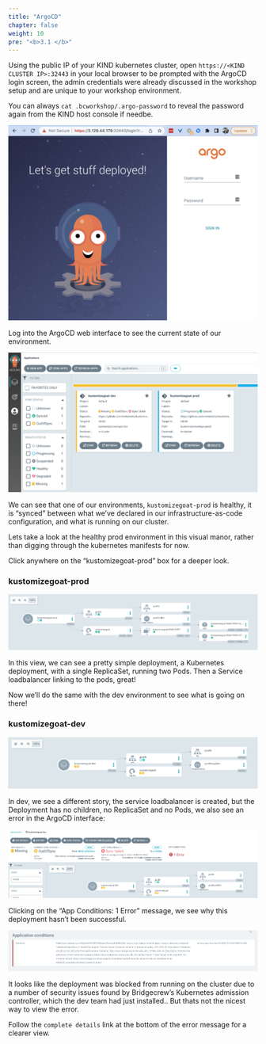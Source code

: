 ```yaml
---
title: "ArgoCD"
chapter: false
weight: 10
pre: "<b>3.1 </b>"
---
```


Using the public IP of your KIND kubernetes cluster, open `https://<KIND CLUSTER IP>:32443` in your local browser to be prompted with the ArgoCD login screen, the admin credentials were already discussed in the workshop setup and are unique to your workshop environment. 

You can always ```cat .bcworkshop/.argo-password``` to reveal the password again from the KIND host console if needbe.

 
![alt_text](images/argoCdLogin.png "image_tooltip")


Log into the ArgoCD web interface to see the current state of our environment.


![alt_text](images/argoCdDash.png "image_tooltip")


We can see that one of our environments, `kustomizegoat-prod` is healthy, it is “synced” between what we’ve declared in our infrastructure-as-code configuration, and what is running on our cluster.  

Lets take a look at the healthy prod environment in this visual manor, rather than digging through the kubernetes manifests for now.

Click anywhere on the “kustomizegoat-prod” box for a deeper look.


### kustomizegoat-prod


![alt_text](images/argoSuccessfulDeployment.png "image_tooltip")


In this view, we can see a pretty simple deployment, a Kubernetes deployment, with a single ReplicaSet, running two Pods. Then a Service loadbalancer linking to the pods, great!

Now we’ll do the same with the dev environment to see what is going on there!


### kustomizegoat-dev


![alt_text](images/argoProcessing.png "image_tooltip")


In dev, we see a different story, the service loadbalancer is created, but the Deployment has no children, no ReplicaSet and no Pods, we also see an error in the ArgoCD interface:


![alt_text](images/argoDevEnvError.png "image_tooltip")

 Clicking on the “App Conditions: 1 Error” message, we see why this deployment hasn’t been successful.


![alt_text](images/argoErrorAdmissionController.png "image_tooltip")

It looks like the deployment was blocked from running on the cluster due to a number of security issues found by Bridgecrew’s Kubernetes admission controller, which the dev team had just installed.. But thats not the nicest way to view the error. 
 
Follow the `complete details` link at the bottom of the error message for a clearer view.
